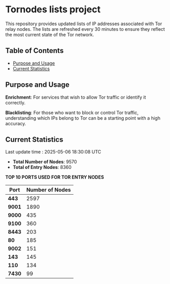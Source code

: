 # Tornodes lists project

This repository provides updated lists of IP addresses associated with Tor relay nodes. The lists are refreshed every 30 minutes to ensure they reflect the most current state of the Tor network.

## Table of Contents

- [Purpose and Usage](#purpose-and-usage)
- [Current Statistics](#current-statistics)


## Purpose and Usage

**Enrichment**: For services that wish to allow Tor traffic or identify it correctly.

**Blacklisting**: For those who want to block or control Tor traffic, understanding which IPs belong to Tor can be a starting point with a high accuracy.

## Current Statistics

Last update time : 2025-05-06 18:30:08 UTC

- **Total Number of Nodes**: 9570
- **Total of Entry Nodes**: 8360

**TOP 10 PORTS USED FOR TOR ENTRY NODES**

| **Port** | **Number of Nodes** |
|------|-----------------|
| **443**   | 2597  |
| **9001**   | 1890  |
| **9000**   | 435  |
| **9100**   | 360  |
| **8443**   | 203  |
| **80**   | 185  |
| **9002**   | 151  |
| **143**   | 145  |
| **110**   | 134  |
| **7430**   | 99  |

